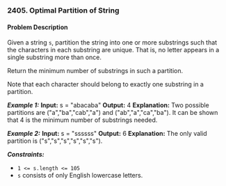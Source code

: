 ### 2405. Optimal Partition of String

#### Problem Description

Given a string `s`, partition the string into one or more substrings such that the characters in each substring are unique. That is, no letter appears in a single substring more than once.

Return the minimum number of substrings in such a partition.

Note that each character should belong to exactly one substring in a partition.

***Example 1:*** 
**Input:**  s = "abacaba"
**Output:**  4
**Explanation:**
Two possible partitions are ("a","ba","cab","a") and ("ab","a","ca","ba").
It can be shown that 4 is the minimum number of substrings needed.

***Example 2:*** 
**Input:**  s = "ssssss"
**Output:**  6
**Explanation:**
The only valid partition is ("s","s","s","s","s","s").

***Constraints:*** 
- `1 <= s.length <= 105`
- `s` consists of only English lowercase letters.